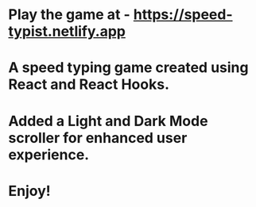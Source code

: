 # Play the game at - https://speed-typist.netlify.app

# A speed typing game created using React and React Hooks.
# Added a Light and Dark Mode scroller for enhanced user experience.
# Enjoy!

